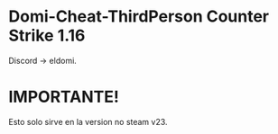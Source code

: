 # Domi-Cheat-ThirdPerson Counter Strike 1.16
Discord -> eldomi.


# IMPORTANTE!
Esto solo sirve en la version no steam v23.
